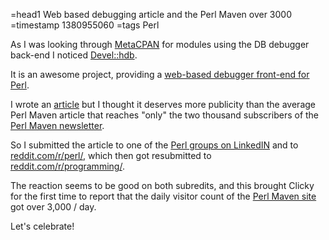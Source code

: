 =head1 Web based debugging article and the Perl Maven over 3000
=timestamp 1380955060
=tags Perl



As I was looking through <a href="https://metacpan.org/">MetaCPAN</a> for modules using the
DB debugger back-end I noticed <a href="https://metacpan.org/module/Devel::hdb">Devel::hdb</a>.

It is an awesome project, providing a
<a href="http://perlmaven.com/debugging-perl-with-hdb">web-based debugger front-end for Perl</a>.



I wrote an <a href="http://perlmaven.com/debugging-perl-with-hdb">article</a> but I thought
it deserves more publicity than the average Perl Maven article that reaches "only" the 
two thousand subscribers of the <a href="http://perlmaven.com/perl-maven-newsletter">Perl Maven newsletter</a>.

So I submitted the article to
one of the
<a
href="http://www.linkedin.com/groupAnswers?viewQuestionAndAnswers=&discussionID=5791810257101537284&gid=106254&commentID=5791927179205959680&trk=view_disc&fromEmail=&ut=2QeGBRlJvzclY1">Perl
groups on LinkedIN</a> and to <a
href="http://www.reddit.com/r/perl/comments/1npx3w/debugging_perl_in_your_browser_using_hdb/">reddit.com/r/perl/</a>,
which then got resubmitted to <a
href="http://www.reddit.com/r/programming/comments/1nqgct/use_your_browser_as_a_graphical_debugger/">reddit.com/r/programming/</a>.

The reaction seems to be good on both subredits, and this brought Clicky for the first time to report
that the daily visitor count of the <a href="http://perlmaven.com/">Perl Maven site</a> got over 3,000 / day.

Let's celebrate!

